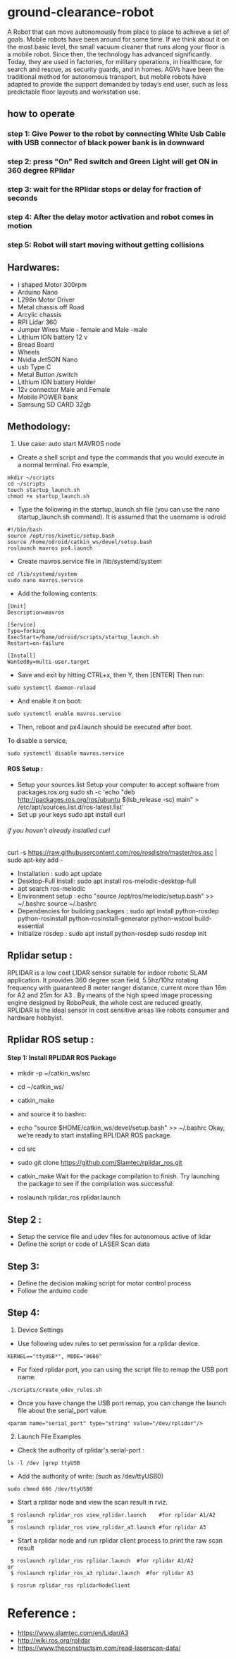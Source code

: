 # ground-clearance-robot
A Robot that can move autonomously from place to place to achieve a set of goals. Mobile robots have been around for some time. If we think about it on the most basic level, the small vacuum cleaner that runs along your floor is a mobile robot. Since then, the technology has advanced significantly. Today, they are used in factories, for military operations, in healthcare, for search and rescue, as security guards, and in homes.
AGVs have been the traditional method for autonomous transport, but mobile robots have adapted to provide the support demanded by today’s end user, such as less predictable floor layouts and workstation use.

## how to operate
### step 1:  Give Power to the robot by connecting White Usb Cable with USB connector of black power bank is in downward 
### step 2:   press "On" Red switch and Green Light will get ON in 360 degree RPlidar   
### step 3:   wait for the RPlidar stops or delay for fraction of seconds 
### step 4:  After the delay motor activation and robot comes in motion
### step 5:  Robot will start moving without getting collisions 

## Hardwares:
* I shaped Motor 300rpm
* Arduino Nano 
* L298n Motor Driver 
* Metal chassis off Road 
* Arcylic chassis 
* RPI Lidar 360 
* Jumper Wires Male - female and Male -male 
* Lithium ION battery 12 v 
* Bread Board 
* Wheels 
* Nvidia JetSON Nano 
* usb Type C
* Metal Button /switch 
* Lithium ION battery Holder 
* 12v connector Male and Female 
* Mobile POWER bank 
* Samsung SD CARD 32gb  

## Methodology:
1. Use case: auto start MAVROS node
 * Create a shell script and type the commands that you would execute in a normal terminal. Fro example,
 ```
 mkdir ~/scripts
cd ~/scripts
touch startup_launch.sh
chmod +x startup_launch.sh
 ```
* Type the following in the startup_launch.sh file (you can use the nano startup_launch.sh command). It is assumed that the username is odroid
```
#!/bin/bash
source /opt/ros/kinetic/setup.bash
source /home/odroid/catkin_ws/devel/setup.bash
roslaunch mavros px4.launch
```
* Create mavros.service file in /lib/systemd/system
```
cd /lib/systemd/system
sudo nano mavros.service
```
* Add the following contents:
```
[Unit]
Description=mavros

[Service]
Type=forking
ExecStart=/home/odroid/scripts/startup_launch.sh
Restart=on-failure

[Install]
WantedBy=multi-user.target
```
* Save and exit by hitting CTRL+x, then Y, then [ENTER]
Then run:
```
sudo systemctl daemon-reload

```
* And enable it on boot:
```
sudo systemctl enable mavros.service

```
* Then, reboot and px4.launch should be executed after boot.

To disable a service,
```
sudo systemctl disable mavros.service
```

#### ROS Setup :
* Setup your sources.list
Setup your computer to accept software from packages.ros.org
sudo sh -c 'echo "deb http://packages.ros.org/ros/ubuntu $(lsb_release -sc) main" > /etc/apt/sources.list.d/ros-latest.list'
* Set up your keys
sudo apt install curl 
###### if you haven't already installed curl 
curl -s https://raw.githubusercontent.com/ros/rosdistro/master/ros.asc | sudo apt-key add -
* Installation : sudo apt update
* Desktop-Full Install: sudo apt install ros-melodic-desktop-full
* apt search ros-melodic
* Environment setup : echo "source /opt/ros/melodic/setup.bash" >> ~/.bashrc
source ~/.bashrc
* Dependencies for building packages : sudo apt install python-rosdep python-rosinstall python-rosinstall-generator python-wstool build-essential
* Initialize rosdep : sudo apt install python-rosdep       sudo rosdep init

## Rplidar setup :
RPLIDAR is a low cost LIDAR sensor suitable for indoor robotic SLAM application. It provides 360 degree scan field, 5.5hz/10hz rotating frequency with guaranteed 8 meter ranger distance, current more than 16m for A2 and 25m for A3 . By means of the high speed image processing engine designed by RoboPeak, the whole cost are reduced greatly, RPLIDAR is the ideal sensor in cost sensitive areas like robots consumer and hardware hobbyist.
## Rplidar ROS setup :

#### Step 1: Install RPLIDAR ROS Package
* mkdir -p ~/catkin_ws/src
* cd ~/catkin_ws/
* catkin_make
* and source it to bashrc:

* echo "source $HOME/catkin_ws/devel/setup.bash" >> ~/.bashrc
Okay, we’re ready to start installing RPLIDAR ROS package.

* cd src
* sudo git clone  https://github.com/Slamtec/rplidar_ros.git
* catkin_make
Wait for the package compilation to finish. Try launching the package to see if the compilation was successful:

* roslaunch rplidar_ros rplidar.launch
## Step 2 : 
* Setup the service file and udev files for autonomous active of lidar
* Define the script or code of LASER Scan data 
## Step 3:
* Define the decision making script for motor control process
* Follow the arduino code 
## Step 4:
1. Device Settings
 * Use following udev rules to set permission for a rplidar device.

``` KERNEL=="ttyUSB*", MODE="0666" ```
 * For fixed rplidar port, you can using the script file to remap the USB port name:
 
``` ./scripts/create_udev_rules.sh ```
 * Once you have change the USB port remap, you can change the launch file about the serial_port value.

``` <param name="serial_port" type="string" value="/dev/rplidar"/> ```

2. Launch File Examples
 * Check the authority of rplidar's serial-port :
 
``` ls -l /dev |grep ttyUSB ```
 * Add the authority of write: (such as /dev/ttyUSB0)

``` sudo chmod 666 /dev/ttyUSB0 ```
 * Start a rplidar node and view the scan result in rviz.

``` 
 $ roslaunch rplidar_ros view_rplidar.launch    #for rplidar A1/A2
or
 $ roslaunch rplidar_ros view_rplidar_a3.launch #for rplidar A3
```
 * Start a rplidar node and run rplidar client process to print the raw scan result

```
 $ roslaunch rplidar_ros rplidar.launch  #for rplidar A1/A2
or
 $ roslaunch rplidar_ros_a3 rplidar.launch  #for rplidar A3

 $ rosrun rplidar_ros rplidarNodeClient
```
# Reference :
* https://www.slamtec.com/en/Lidar/A3
* http://wiki.ros.org/rplidar
* https://www.theconstructsim.com/read-laserscan-data/


